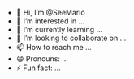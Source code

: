 - 👋 Hi, I’m @SeeMario
- 👀 I’m interested in ...
- 🌱 I’m currently learning ...
- 💞️ I’m looking to collaborate on ...
- 📫 How to reach me ...
- 😄 Pronouns: ...
- ⚡ Fun fact: ...

<!---
SeeMario/SeeMario is a ✨ special ✨ repository because its `README.md` (this file) appears on your GitHub profile.
You can click the Preview link to take a look at your changes.
--->
